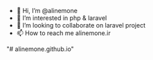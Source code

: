 - 👋 Hi, I’m @alinemone
- 👀 I’m interested in php & laravel
- 💞️ I’m looking to collaborate on laravel project
- 📫 How to reach me alinemone.ir

<!---
alinemone/alinemone is a ✨ special ✨ repository because its `README.md` (this file) appears on your GitHub profile.
You can click the Preview link to take a look at your changes.
--->
"# alinemone.github.io" 
